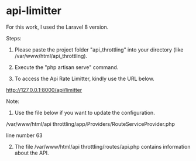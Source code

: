# api-limitter
For this work, I used the Laravel 8 version.  

Steps:  

1. Please paste the project folder "api_throttling"  into your directory (like /var/www/html/api_throttling).  

2. Execute the "php artisan serve" command.  

3. To access the Api Rate Limitter, kindly use the URL below.  

http://127.0.0.1:8000/api/limitter  

Note:  

1. Use the file below if you want to update the configuration.  

/var/www/html/api throttling/app/Providers/RouteServiceProvider.php  

line number 63  

2. The file /var/www/html/api throttling/routes/api.php contains information about the API. 
